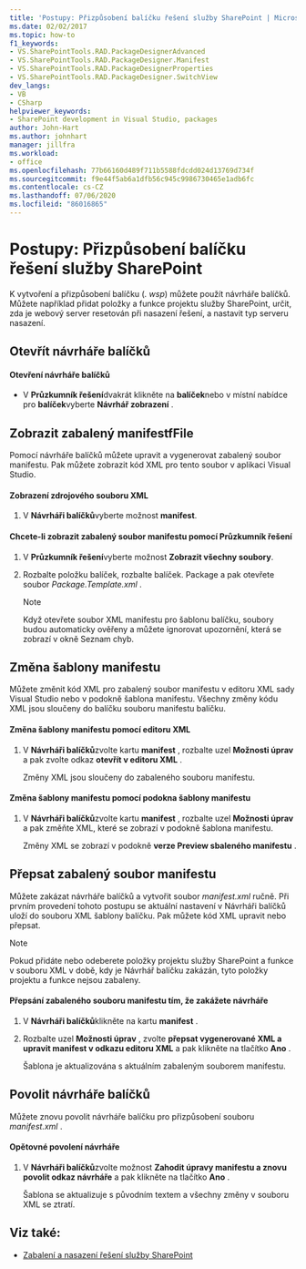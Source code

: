 ```yaml
---
title: 'Postupy: Přizpůsobení balíčku řešení služby SharePoint | Microsoft Docs'
ms.date: 02/02/2017
ms.topic: how-to
f1_keywords:
- VS.SharePointTools.RAD.PackageDesignerAdvanced
- VS.SharePointTools.RAD.PackageDesigner.Manifest
- VS.SharePointTools.RAD.PackageDesignerProperties
- VS.SharePointTools.RAD.PackageDesigner.SwitchView
dev_langs:
- VB
- CSharp
helpviewer_keywords:
- SharePoint development in Visual Studio, packages
author: John-Hart
ms.author: johnhart
manager: jillfra
ms.workload:
- office
ms.openlocfilehash: 77b66160d489f711b5588fdcdd024d13769d734f
ms.sourcegitcommit: f9e44f5ab6a1dfb56c945c9986730465e1adb6fc
ms.contentlocale: cs-CZ
ms.lasthandoff: 07/06/2020
ms.locfileid: "86016865"
---
```

# <a name="how-to-customize-a-sharepoint-solution-package"></a>Postupy: Přizpůsobení balíčku řešení služby SharePoint
  K vytvoření a přizpůsobení balíčku (*. wsp*) můžete použít návrháře balíčků. Můžete například přidat položky a funkce projektu služby SharePoint, určit, zda je webový server resetován při nasazení řešení, a nastavit typ serveru nasazení.

## <a name="open-the-package-designer"></a>Otevřít návrháře balíčků

#### <a name="to-open-the-package-designer"></a>Otevření návrháře balíčků

- V **Průzkumník řešení**dvakrát klikněte na **balíček**nebo v místní nabídce pro **balíček**vyberte **Návrhář zobrazení** .

## <a name="view-the-packaged-manifestffile"></a>Zobrazit zabalený manifestfFile
 Pomocí návrháře balíčků můžete upravit a vygenerovat zabalený soubor manifestu. Pak můžete zobrazit kód XML pro tento soubor v aplikaci Visual Studio.

#### <a name="to-view-the-xml-source-file"></a>Zobrazení zdrojového souboru XML

1. V **Návrháři balíčků**vyberte možnost **manifest**.

#### <a name="to-view-the-packaged-manifest-file-by-using-solution-explorer"></a>Chcete-li zobrazit zabalený soubor manifestu pomocí Průzkumník řešení

1. V **Průzkumník řešení**vyberte možnost **Zobrazit všechny soubory**.

2. Rozbalte položku balíček, rozbalte balíček. Package a pak otevřete soubor *Package.Template.xml* .

    > [!NOTE]
    > Když otevřete soubor XML manifestu pro šablonu balíčku, soubory budou automaticky ověřeny a můžete ignorovat upozornění, která se zobrazí v okně Seznam chyb.

## <a name="change-the-manifest-template"></a>Změna šablony manifestu
 Můžete změnit kód XML pro zabalený soubor manifestu v editoru XML sady Visual Studio nebo v podokně šablona manifestu. Všechny změny kódu XML jsou sloučeny do balíčku souboru manifestu balíčku.

#### <a name="to-change-the-manifest-template-by-using-the-xml-editor"></a>Změna šablony manifestu pomocí editoru XML

1. V **Návrháři balíčků**zvolte kartu **manifest** , rozbalte uzel **Možnosti úprav** a pak zvolte odkaz **otevřít v editoru XML** .

     Změny XML jsou sloučeny do zabaleného souboru manifestu.

#### <a name="to-change-the-manifest-template-by-using-the-manifest-template-pane"></a>Změna šablony manifestu pomocí podokna šablony manifestu

1. V **Návrháři balíčků**zvolte kartu **manifest** , rozbalte uzel **Možnosti úprav** a pak změňte XML, které se zobrazí v podokně šablona manifestu.

     Změny XML se zobrazí v podokně **verze Preview sbaleného manifestu** .

## <a name="overwrite-the-packaged-manifest-file"></a>Přepsat zabalený soubor manifestu
 Můžete zakázat návrháře balíčků a vytvořit soubor *manifest.xml* ručně. Při prvním provedení tohoto postupu se aktuální nastavení v Návrháři balíčků uloží do souboru XML šablony balíčku. Pak můžete kód XML upravit nebo přepsat.

> [!NOTE]
> Pokud přidáte nebo odeberete položky projektu služby SharePoint a funkce v souboru XML v době, kdy je Návrhář balíčku zakázán, tyto položky projektu a funkce nejsou zabaleny.

#### <a name="to-overwrite-packaged-manifest-file-by-disabling-the-designer"></a>Přepsání zabaleného souboru manifestu tím, že zakážete návrháře

1. V **Návrháři balíčků**klikněte na kartu **manifest** .

2. Rozbalte uzel **Možnosti úprav** , zvolte **přepsat vygenerované XML a upravit manifest v odkazu editoru XML** a pak klikněte na tlačítko **Ano** .

     Šablona je aktualizována s aktuálním zabaleným souborem manifestu.

## <a name="enable-the-package-designer"></a>Povolit návrháře balíčků
 Můžete znovu povolit návrháře balíčku pro přizpůsobení souboru *manifest.xml* .

#### <a name="to-re-enable-the-designer"></a>Opětovné povolení návrháře

1. V **Návrháři balíčků**zvolte možnost **Zahodit úpravy manifestu a znovu povolit odkaz návrháře** a pak klikněte na tlačítko **Ano** .

     Šablona se aktualizuje s původním textem a všechny změny v souboru XML se ztratí.

## <a name="see-also"></a>Viz také:
- [Zabalení a nasazení řešení služby SharePoint](../sharepoint/packaging-and-deploying-sharepoint-solutions.md)
